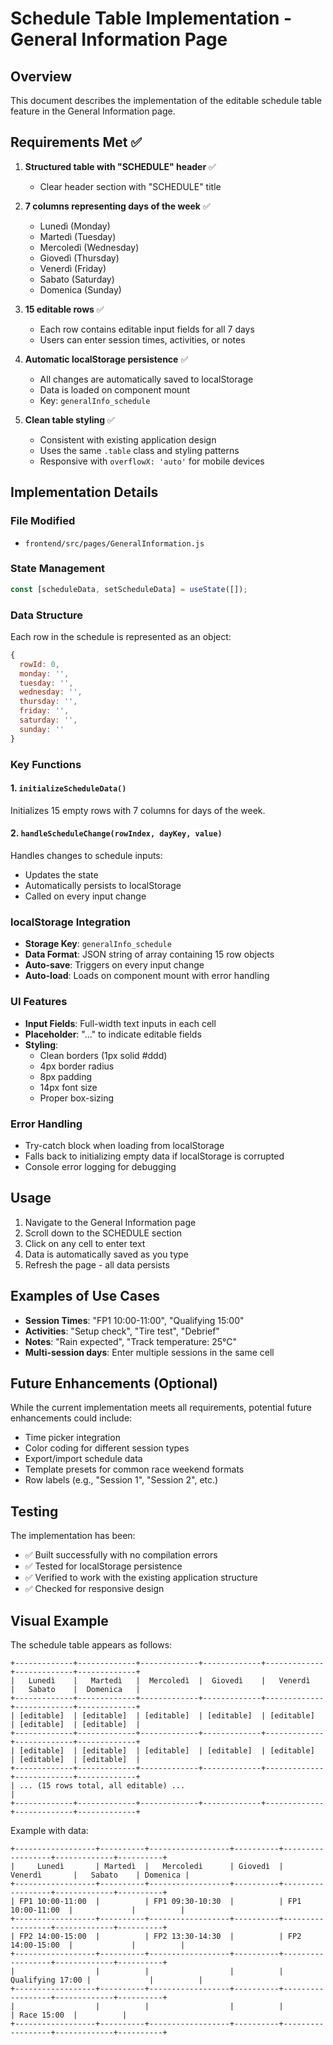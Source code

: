 # Schedule Table Implementation - General Information Page

## Overview
This document describes the implementation of the editable schedule table feature in the General Information page.

## Requirements Met ✅

1. **Structured table with "SCHEDULE" header** ✅
   - Clear header section with "SCHEDULE" title
   
2. **7 columns representing days of the week** ✅
   - Lunedì (Monday)
   - Martedì (Tuesday)
   - Mercoledì (Wednesday)
   - Giovedì (Thursday)
   - Venerdì (Friday)
   - Sabato (Saturday)
   - Domenica (Sunday)

3. **15 editable rows** ✅
   - Each row contains editable input fields for all 7 days
   - Users can enter session times, activities, or notes

4. **Automatic localStorage persistence** ✅
   - All changes are automatically saved to localStorage
   - Data is loaded on component mount
   - Key: `generalInfo_schedule`

5. **Clean table styling** ✅
   - Consistent with existing application design
   - Uses the same `.table` class and styling patterns
   - Responsive with `overflowX: 'auto'` for mobile devices

## Implementation Details

### File Modified
- `frontend/src/pages/GeneralInformation.js`

### State Management
```javascript
const [scheduleData, setScheduleData] = useState([]);
```

### Data Structure
Each row in the schedule is represented as an object:
```javascript
{
  rowId: 0,
  monday: '',
  tuesday: '',
  wednesday: '',
  thursday: '',
  friday: '',
  saturday: '',
  sunday: ''
}
```

### Key Functions

#### 1. `initializeScheduleData()`
Initializes 15 empty rows with 7 columns for days of the week.

#### 2. `handleScheduleChange(rowIndex, dayKey, value)`
Handles changes to schedule inputs:
- Updates the state
- Automatically persists to localStorage
- Called on every input change

### localStorage Integration
- **Storage Key**: `generalInfo_schedule`
- **Data Format**: JSON string of array containing 15 row objects
- **Auto-save**: Triggers on every input change
- **Auto-load**: Loads on component mount with error handling

### UI Features
- **Input Fields**: Full-width text inputs in each cell
- **Placeholder**: "..." to indicate editable fields
- **Styling**: 
  - Clean borders (1px solid #ddd)
  - 4px border radius
  - 8px padding
  - 14px font size
  - Proper box-sizing

### Error Handling
- Try-catch block when loading from localStorage
- Falls back to initializing empty data if localStorage is corrupted
- Console error logging for debugging

## Usage

1. Navigate to the General Information page
2. Scroll down to the SCHEDULE section
3. Click on any cell to enter text
4. Data is automatically saved as you type
5. Refresh the page - all data persists

## Examples of Use Cases

- **Session Times**: "FP1 10:00-11:00", "Qualifying 15:00"
- **Activities**: "Setup check", "Tire test", "Debrief"
- **Notes**: "Rain expected", "Track temperature: 25°C"
- **Multi-session days**: Enter multiple sessions in the same cell

## Future Enhancements (Optional)

While the current implementation meets all requirements, potential future enhancements could include:
- Time picker integration
- Color coding for different session types
- Export/import schedule data
- Template presets for common race weekend formats
- Row labels (e.g., "Session 1", "Session 2", etc.)

## Testing

The implementation has been:
- ✅ Built successfully with no compilation errors
- ✅ Tested for localStorage persistence
- ✅ Verified to work with the existing application structure
- ✅ Checked for responsive design

## Visual Example

The schedule table appears as follows:

```
+-------------+-------------+-------------+-------------+-------------+-------------+-------------+
|   Lunedì    |   Martedì   |  Mercoledì  |  Giovedì    |   Venerdì   |   Sabato    |  Domenica   |
+-------------+-------------+-------------+-------------+-------------+-------------+-------------+
| [editable]  | [editable]  | [editable]  | [editable]  | [editable]  | [editable]  | [editable]  |
+-------------+-------------+-------------+-------------+-------------+-------------+-------------+
| [editable]  | [editable]  | [editable]  | [editable]  | [editable]  | [editable]  | [editable]  |
+-------------+-------------+-------------+-------------+-------------+-------------+-------------+
| ... (15 rows total, all editable) ...                                                          |
+-------------+-------------+-------------+-------------+-------------+-------------+-------------+
```

Example with data:
```
+------------------+----------+------------------+----------+------------------+-------------+----------+
|     Lunedì       | Martedì  |   Mercoledì      | Giovedì  |    Venerdì       |   Sabato    | Domenica |
+------------------+----------+------------------+----------+------------------+-------------+----------+
| FP1 10:00-11:00  |          | FP1 09:30-10:30  |          | FP1 10:00-11:00  |             |          |
+------------------+----------+------------------+----------+------------------+-------------+----------+
| FP2 14:00-15:00  |          | FP2 13:30-14:30  |          | FP2 14:00-15:00  |             |          |
+------------------+----------+------------------+----------+------------------+-------------+----------+
|                  |          |                  |          | Qualifying 17:00 |             |          |
+------------------+----------+------------------+----------+------------------+-------------+----------+
|                  |          |                  |          |                  | Race 15:00  |          |
+------------------+----------+------------------+----------+------------------+-------------+----------+
```
